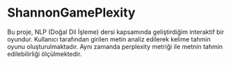 # ShannonGamePlexity
Bu proje, NLP (Doğal Dil İşleme) dersi kapsamında geliştirdiğim interaktif bir oyundur. Kullanıcı tarafından girilen metin analiz edilerek kelime tahmin oyunu oluşturulmaktadır. Aynı zamanda perplexity metriği ile metnin tahmin edilebilirliği ölçülmektedir.

